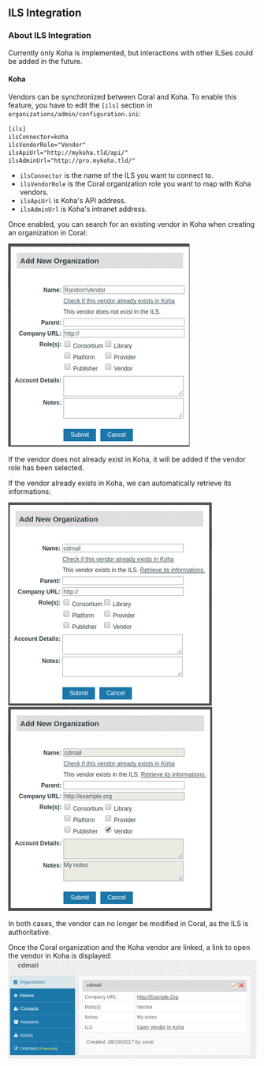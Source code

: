 ILS Integration
---------------------------------

### About ILS Integration

Currently only Koha is implemented, but interactions with other ILSes could be added in the future.

#### Koha

Vendors can be synchronized between Coral and Koha. To enable this feature, you have to edit the `[ils]` section in `organizations/admin/configuration.ini`:

```
[ils]
ilsConnector=koha
ilsVendorRole="Vendor"
ilsApiUrl="http://mykoha.tld/api/"
ilsAdminUrl="http://pro.mykoha.tld/"
```

- `ilsConnector` is the name of the ILS you want to connect to.
- `ilsVendorRole` is the Coral organization role you want to map with Koha vendors.
- `ilsApiUrl` is Koha's API address.
- `ilsAdminUrl` is Koha's intranet address.

Once enabled, you can search for an existing vendor in Koha when creating an organization in Coral:

![Vendor does not exist in koha](img/integration/integrationVendorCheck.png)

If the vendor does not already exist in Koha, it will be added if the vendor role has been selected.

If the vendor already exists in Koha, we can automatically retrieve its informations:

![Vendor exists in koha](img/integration/integrationVendorExists.png)
![Vendor is retrieved from koha](img/integration/integrationVendorRetrieve.png)

In both cases, the vendor can no longer be modified in Coral, as the ILS is authoritative.

Once the Coral organization and the Koha vendor are linked, a link to open the vendor in Koha is displayed:
![Vendor in Coral](img/integration/integrationVendorDisplay.png)

